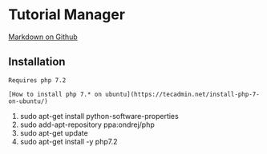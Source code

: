 # Tutorial Manager
[Markdown on Github](https://guides.github.com/features/mastering-markdown)

## Installation 
    Requires php 7.2

    [How to install php 7.* on ubuntu](https://tecadmin.net/install-php-7-on-ubuntu/)

1. sudo apt-get install python-software-properties
1. sudo add-apt-repository ppa:ondrej/php
1. sudo apt-get update
1. sudo apt-get install -y php7.2
